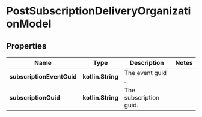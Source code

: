 
# PostSubscriptionDeliveryOrganizationModel

## Properties
Name | Type | Description | Notes
------------ | ------------- | ------------- | -------------
**subscriptionEventGuid** | **kotlin.String** | The event guid . | 
**subscriptionGuid** | **kotlin.String** | The subscription guid. | 



